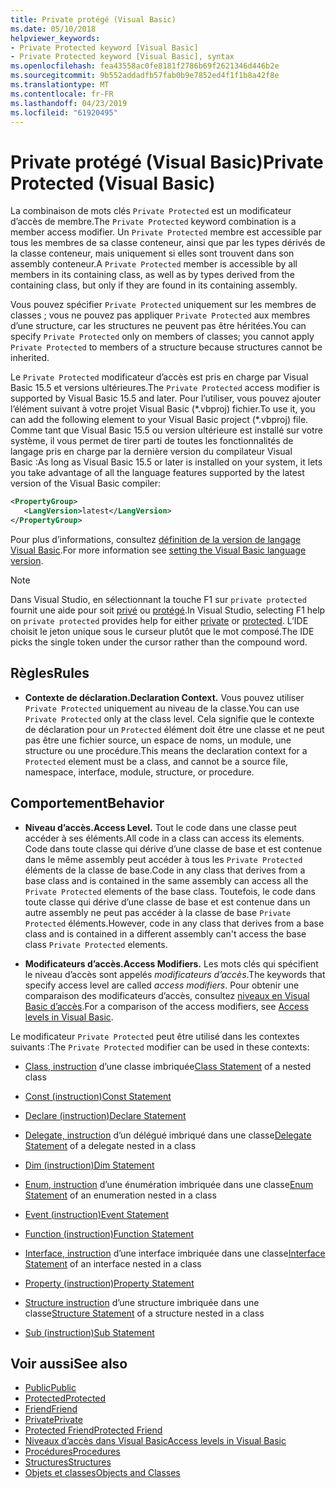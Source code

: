```yaml
---
title: Private protégé (Visual Basic)
ms.date: 05/10/2018
helpviewer_keywords:
- Private Protected keyword [Visual Basic]
- Private Protected keyword [Visual Basic], syntax
ms.openlocfilehash: fea43558ac0fe8181f2786b69f2621346d446b2e
ms.sourcegitcommit: 9b552addadfb57fab0b9e7852ed4f1f1b8a42f8e
ms.translationtype: MT
ms.contentlocale: fr-FR
ms.lasthandoff: 04/23/2019
ms.locfileid: "61920495"
---
```

# <a name="private-protected-visual-basic"></a><span data-ttu-id="28dde-102">Private protégé (Visual Basic)</span><span class="sxs-lookup"><span data-stu-id="28dde-102">Private Protected (Visual Basic)</span></span>

<span data-ttu-id="28dde-103">La combinaison de mots clés `Private Protected` est un modificateur d’accès de membre.</span><span class="sxs-lookup"><span data-stu-id="28dde-103">The `Private Protected` keyword combination is a member access modifier.</span></span> <span data-ttu-id="28dde-104">Un `Private Protected` membre est accessible par tous les membres de sa classe conteneur, ainsi que par les types dérivés de la classe conteneur, mais uniquement si elles sont trouvent dans son assembly conteneur.</span><span class="sxs-lookup"><span data-stu-id="28dde-104">A `Private Protected` member is accessible by all members in its containing class, as well as by types derived from the containing class, but only if they are found in its containing assembly.</span></span>

<span data-ttu-id="28dde-105">Vous pouvez spécifier `Private Protected` uniquement sur les membres de classes ; vous ne pouvez pas appliquer `Private Protected` aux membres d’une structure, car les structures ne peuvent pas être héritées.</span><span class="sxs-lookup"><span data-stu-id="28dde-105">You can specify `Private Protected` only on members of classes; you cannot apply `Private Protected` to members of a structure because structures cannot be inherited.</span></span>

<span data-ttu-id="28dde-106">Le `Private Protected` modificateur d’accès est pris en charge par Visual Basic 15.5 et versions ultérieures.</span><span class="sxs-lookup"><span data-stu-id="28dde-106">The `Private Protected` access modifier is supported by Visual Basic 15.5 and later.</span></span> <span data-ttu-id="28dde-107">Pour l’utiliser, vous pouvez ajouter l’élément suivant à votre projet Visual Basic (\*.vbproj) fichier.</span><span class="sxs-lookup"><span data-stu-id="28dde-107">To use it, you can add the following element to your Visual Basic project (\*.vbproj) file.</span></span> <span data-ttu-id="28dde-108">Comme tant que Visual Basic 15.5 ou version ultérieure est installé sur votre système, il vous permet de tirer parti de toutes les fonctionnalités de langage pris en charge par la dernière version du compilateur Visual Basic :</span><span class="sxs-lookup"><span data-stu-id="28dde-108">As long as Visual Basic 15.5 or later is installed on your system, it lets you take advantage of all the language features supported by the latest version of the Visual Basic compiler:</span></span>

```xml
<PropertyGroup>
   <LangVersion>latest</LangVersion>
</PropertyGroup>
```

<span data-ttu-id="28dde-109">Pour plus d’informations, consultez [définition de la version de langage Visual Basic](../../language-reference/configure-language-version.md).</span><span class="sxs-lookup"><span data-stu-id="28dde-109">For more information see [setting the Visual Basic language version](../../language-reference/configure-language-version.md).</span></span>

> [!NOTE]
> <span data-ttu-id="28dde-110">Dans Visual Studio, en sélectionnant la touche F1 sur `private protected` fournit une aide pour soit [privé](private.md) ou [protégé](protected.md).</span><span class="sxs-lookup"><span data-stu-id="28dde-110">In Visual Studio, selecting F1 help on `private protected` provides help for either [private](private.md) or [protected](protected.md).</span></span> <span data-ttu-id="28dde-111">L’IDE choisit le jeton unique sous le curseur plutôt que le mot composé.</span><span class="sxs-lookup"><span data-stu-id="28dde-111">The IDE picks the single token under the cursor rather than the compound word.</span></span>

## <a name="rules"></a><span data-ttu-id="28dde-112">Règles</span><span class="sxs-lookup"><span data-stu-id="28dde-112">Rules</span></span>

- <span data-ttu-id="28dde-113">**Contexte de déclaration.**</span><span class="sxs-lookup"><span data-stu-id="28dde-113">**Declaration Context.**</span></span> <span data-ttu-id="28dde-114">Vous pouvez utiliser `Private Protected` uniquement au niveau de la classe.</span><span class="sxs-lookup"><span data-stu-id="28dde-114">You can use `Private Protected` only at the class level.</span></span> <span data-ttu-id="28dde-115">Cela signifie que le contexte de déclaration pour un `Protected` élément doit être une classe et ne peut pas être une fichier source, un espace de noms, un module, une structure ou une procédure.</span><span class="sxs-lookup"><span data-stu-id="28dde-115">This means the declaration context for a `Protected` element must be a class, and cannot be a source file, namespace, interface, module, structure, or procedure.</span></span>

## <a name="behavior"></a><span data-ttu-id="28dde-116">Comportement</span><span class="sxs-lookup"><span data-stu-id="28dde-116">Behavior</span></span>

- <span data-ttu-id="28dde-117">**Niveau d’accès.**</span><span class="sxs-lookup"><span data-stu-id="28dde-117">**Access Level.**</span></span> <span data-ttu-id="28dde-118">Tout le code dans une classe peut accéder à ses éléments.</span><span class="sxs-lookup"><span data-stu-id="28dde-118">All code in a class can access its elements.</span></span> <span data-ttu-id="28dde-119">Code dans toute classe qui dérive d’une classe de base et est contenue dans le même assembly peut accéder à tous les `Private Protected` éléments de la classe de base.</span><span class="sxs-lookup"><span data-stu-id="28dde-119">Code in any class that derives from a base class and is contained in the same assembly can access all the `Private Protected` elements of the base class.</span></span> <span data-ttu-id="28dde-120">Toutefois, le code dans toute classe qui dérive d’une classe de base et est contenue dans un autre assembly ne peut pas accéder à la classe de base `Private Protected` éléments.</span><span class="sxs-lookup"><span data-stu-id="28dde-120">However, code in any class that derives from a base class and is contained in a different assembly can't access the base class `Private Protected` elements.</span></span>

- <span data-ttu-id="28dde-121">**Modificateurs d’accès.**</span><span class="sxs-lookup"><span data-stu-id="28dde-121">**Access Modifiers.**</span></span> <span data-ttu-id="28dde-122">Les mots clés qui spécifient le niveau d’accès sont appelés *modificateurs d’accès*.</span><span class="sxs-lookup"><span data-stu-id="28dde-122">The keywords that specify access level are called *access modifiers*.</span></span> <span data-ttu-id="28dde-123">Pour obtenir une comparaison des modificateurs d’accès, consultez [niveaux en Visual Basic d’accès](../../../visual-basic/programming-guide/language-features/declared-elements/access-levels.md).</span><span class="sxs-lookup"><span data-stu-id="28dde-123">For a comparison of the access modifiers, see [Access levels in Visual Basic](../../../visual-basic/programming-guide/language-features/declared-elements/access-levels.md).</span></span>

<span data-ttu-id="28dde-124">Le modificateur `Private Protected` peut être utilisé dans les contextes suivants :</span><span class="sxs-lookup"><span data-stu-id="28dde-124">The `Private Protected` modifier can be used in these contexts:</span></span>

- <span data-ttu-id="28dde-125">[Class, instruction](../../../visual-basic/language-reference/statements/class-statement.md) d’une classe imbriquée</span><span class="sxs-lookup"><span data-stu-id="28dde-125">[Class Statement](../../../visual-basic/language-reference/statements/class-statement.md) of a nested class</span></span>

- [<span data-ttu-id="28dde-126">Const (instruction)</span><span class="sxs-lookup"><span data-stu-id="28dde-126">Const Statement</span></span>](../../../visual-basic/language-reference/statements/const-statement.md)

- [<span data-ttu-id="28dde-127">Declare (instruction)</span><span class="sxs-lookup"><span data-stu-id="28dde-127">Declare Statement</span></span>](../../../visual-basic/language-reference/statements/declare-statement.md)

- <span data-ttu-id="28dde-128">[Delegate, instruction](../../../visual-basic/language-reference/statements/delegate-statement.md) d’un délégué imbriqué dans une classe</span><span class="sxs-lookup"><span data-stu-id="28dde-128">[Delegate Statement](../../../visual-basic/language-reference/statements/delegate-statement.md) of a delegate nested in a class</span></span>

- [<span data-ttu-id="28dde-129">Dim (instruction)</span><span class="sxs-lookup"><span data-stu-id="28dde-129">Dim Statement</span></span>](../../../visual-basic/language-reference/statements/dim-statement.md)

- <span data-ttu-id="28dde-130">[Enum, instruction](../../../visual-basic/language-reference/statements/enum-statement.md) d’une énumération imbriquée dans une classe</span><span class="sxs-lookup"><span data-stu-id="28dde-130">[Enum Statement](../../../visual-basic/language-reference/statements/enum-statement.md) of an enumeration nested in a class</span></span>

- [<span data-ttu-id="28dde-131">Event (instruction)</span><span class="sxs-lookup"><span data-stu-id="28dde-131">Event Statement</span></span>](../../../visual-basic/language-reference/statements/event-statement.md)

- [<span data-ttu-id="28dde-132">Function (instruction)</span><span class="sxs-lookup"><span data-stu-id="28dde-132">Function Statement</span></span>](../../../visual-basic/language-reference/statements/function-statement.md)

- <span data-ttu-id="28dde-133">[Interface, instruction](../../../visual-basic/language-reference/statements/interface-statement.md) d’une interface imbriquée dans une classe</span><span class="sxs-lookup"><span data-stu-id="28dde-133">[Interface Statement](../../../visual-basic/language-reference/statements/interface-statement.md) of an interface nested in a class</span></span>

- [<span data-ttu-id="28dde-134">Property (instruction)</span><span class="sxs-lookup"><span data-stu-id="28dde-134">Property Statement</span></span>](../../../visual-basic/language-reference/statements/property-statement.md)

- <span data-ttu-id="28dde-135">[Structure instruction](../../../visual-basic/language-reference/statements/structure-statement.md) d’une structure imbriquée dans une classe</span><span class="sxs-lookup"><span data-stu-id="28dde-135">[Structure Statement](../../../visual-basic/language-reference/statements/structure-statement.md) of a structure nested in a class</span></span>

- [<span data-ttu-id="28dde-136">Sub (instruction)</span><span class="sxs-lookup"><span data-stu-id="28dde-136">Sub Statement</span></span>](../../../visual-basic/language-reference/statements/sub-statement.md)

## <a name="see-also"></a><span data-ttu-id="28dde-137">Voir aussi</span><span class="sxs-lookup"><span data-stu-id="28dde-137">See also</span></span>

- [<span data-ttu-id="28dde-138">Public</span><span class="sxs-lookup"><span data-stu-id="28dde-138">Public</span></span>](../../../visual-basic/language-reference/modifiers/public.md)
- [<span data-ttu-id="28dde-139">Protected</span><span class="sxs-lookup"><span data-stu-id="28dde-139">Protected</span></span>](../../../visual-basic/language-reference/modifiers/protected.md)
- [<span data-ttu-id="28dde-140">Friend</span><span class="sxs-lookup"><span data-stu-id="28dde-140">Friend</span></span>](friend.md)
- [<span data-ttu-id="28dde-141">Private</span><span class="sxs-lookup"><span data-stu-id="28dde-141">Private</span></span>](../../../visual-basic/language-reference/modifiers/private.md)
- [<span data-ttu-id="28dde-142">Protected Friend</span><span class="sxs-lookup"><span data-stu-id="28dde-142">Protected Friend</span></span>](./protected-friend.md)
- [<span data-ttu-id="28dde-143">Niveaux d’accès dans Visual Basic</span><span class="sxs-lookup"><span data-stu-id="28dde-143">Access levels in Visual Basic</span></span>](../../../visual-basic/programming-guide/language-features/declared-elements/access-levels.md)
- [<span data-ttu-id="28dde-144">Procédures</span><span class="sxs-lookup"><span data-stu-id="28dde-144">Procedures</span></span>](../../../visual-basic/programming-guide/language-features/procedures/index.md)
- [<span data-ttu-id="28dde-145">Structures</span><span class="sxs-lookup"><span data-stu-id="28dde-145">Structures</span></span>](../../../visual-basic/programming-guide/language-features/data-types/structures.md)
- [<span data-ttu-id="28dde-146">Objets et classes</span><span class="sxs-lookup"><span data-stu-id="28dde-146">Objects and Classes</span></span>](../../../visual-basic/programming-guide/language-features/objects-and-classes/index.md)
